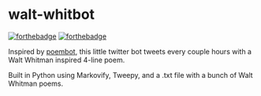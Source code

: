 # walt-whitbot
[![forthebadge](http://forthebadge.com/images/badges/made-with-python.svg)](http://forthebadge.com) [![forthebadge](http://forthebadge.com/images/badges/60-percent-of-the-time-works-every-time.svg)](http://forthebadge.com)

Inspired by [poembot](https://github.com/timothybeal/poembot), this little twitter bot tweets every couple hours with a Walt Whitman inspired 4-line poem.

Built in Python using Markovify, Tweepy, and a .txt file with a bunch of Walt Whitman poems.
